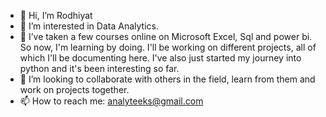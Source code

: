 - 👋 Hi, I’m Rodhiyat
- 👀 I’m interested in Data Analytics. 
- 🌱 I’ve taken a few courses online on Microsoft Excel, Sql and power bi. So now, I'm learning by doing. I'll be working on different projects, all of which I'll be documenting here. I've also just started my journey into python and it's been interesting so far.
- 💞️ I’m looking to collaborate with others in the field, learn from them and work on projects together.
- 📫 How to reach me: analyteeks@gmail.com

<!---
Rodhiyat/Rodhiyat is a ✨ special ✨ repository because its `README.md` (this file) appears on your GitHub profile.
You can click the Preview link to take a look at your changes.
--->
